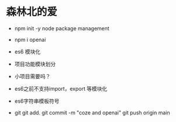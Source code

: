 # 森林北的爱

- npm init -y
 node package management
- npm i openai
- es6 模块化
 - 项目功能模块划分
 - 小项目需要吗？
 - es6之前不支持import，export 等模块化
 - es6字符串模板符号

 - git
   git add.
   git commit -m "coze and openai"
   git push origin main





